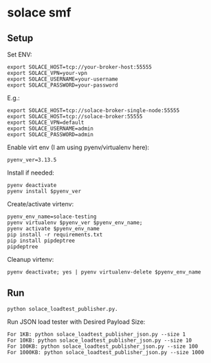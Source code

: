# solace smf

## Setup

Set ENV:
```SH
export SOLACE_HOST=tcp://your-broker-host:55555
export SOLACE_VPN=your-vpn
export SOLACE_USERNAME=your-username
export SOLACE_PASSWORD=your-password
```

E.g.:
```SH
export SOLACE_HOST=tcp://solace-broker-single-node:55555
export SOLACE_HOST=tcp://solace-broker:55555
export SOLACE_VPN=default
export SOLACE_USERNAME=admin
export SOLACE_PASSWORD=admin
```

Enable virt env (I am using pyenv/virtualenv here):

```SH
pyenv_ver=3.13.5
```

Install if needed:
```SH
pyenv deactivate
pyenv install $pyenv_ver
```

Create/activate virtenv:
```SH
pyenv_env_name=solace-testing
pyenv virtualenv $pyenv_ver $pyenv_env_name;
pyenv activate $pyenv_env_name
pip install -r requirements.txt
pip install pipdeptree
pipdeptree
```

Cleanup virtenv:
```SH
pyenv deactivate; yes | pyenv virtualenv-delete $pyenv_env_name
```

## Run

```SH
python solace_loadtest_publisher.py.
```

Run JSON load tester with Desired Payload Size:
```SH
For 1KB: python solace_loadtest_publisher_json.py --size 1
For 10KB: python solace_loadtest_publisher_json.py --size 10
For 100KB: python solace_loadtest_publisher_json.py --size 100
For 1000KB: python solace_loadtest_publisher_json.py --size 1000
```
